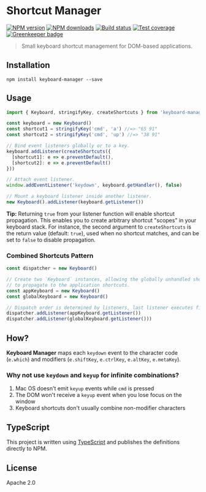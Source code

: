 # Shortcut Manager

[![NPM version](https://img.shields.io/npm/v/keyboard-manager.svg?style=flat)](https://npmjs.org/package/keyboard-manager)
[![NPM downloads](https://img.shields.io/npm/dm/keyboard-manager.svg?style=flat)](https://npmjs.org/package/keyboard-manager)
[![Build status](https://img.shields.io/travis/blakeembrey/keyboard-manager.svg?style=flat)](https://travis-ci.org/blakeembrey/keyboard-manager)
[![Test coverage](https://img.shields.io/coveralls/blakeembrey/keyboard-manager.svg?style=flat)](https://coveralls.io/r/blakeembrey/keyboard-manager?branch=master)
[![Greenkeeper badge](https://badges.greenkeeper.io/blakeembrey/keyboard-manager.svg)](https://greenkeeper.io/)

> Small keyboard shortcut management for DOM-based applications.

## Installation

```
npm install keyboard-manager --save
```

## Usage

```js
import { Keyboard, stringifyKey, createShortcuts } from 'keyboard-manager'

const keyboard = new Keyboard()
const shortcut1 = stringifyKey('cmd', 'a') //=> "65 91"
const shortcut2 = stringifyKey('cmd', 'up') //=> "38 91"

// Bind event listeners globally or to a key.
keyboard.addListener(createShortcuts({
  [shortcut1]: e => e.preventDefault(),
  [shortcut2]: e => e.preventDefault()
}))

// Attach event listener.
window.addEventListener('keydown', keyboard.getHandler(), false)

// Mount a keyboard listener inside another listener.
new Keyboard().addListener(keyboard.getListener())
```

**Tip:** Returning `true` from your listener function will enable shortcut propagation. This enables you to create arbitrary shortcut "scopes" in your keyboard stack. For instance, the second argument to `createShortcuts` is the return value (default: `true`), used when no shortcut matches, and can be set to `false` to disable propagation.

### Combined Shortcuts Pattern

```js
const dispatcher = new Keyboard()

// Create two `Keyboard` instances, allowing the globally unhandled shortcuts
// to propagate to the application shortcuts.
const appKeyboard = new Keyboard()
const globalKeyboard = new Keyboard()

// Dispatch order is determined by listeners, last listener executes first.
dispatcher.addListener(appKeyboard.getListener())
dispatcher.addListener(globalKeyboard.getListener()))
```

## How?

**Keyboard Manager** maps each `keydown` event to the character code (`e.which`) and modifiers (`e.shiftKey`, `e.ctrlKey`, `e.altKey`, `e.metaKey`).

### Why not use `keydown` and `keyup` for infinite combinations?

1. Mac OS doesn't emit `keyup` events while `cmd` is pressed
2. The DOM won't receive a `keyup` event when you lose focus on the window
3. Keyboard shortcuts don't usually combine non-modifier characters

## TypeScript

This project is written using [TypeScript](https://github.com/Microsoft/TypeScript) and publishes the definitions directly to NPM.

## License

Apache 2.0
